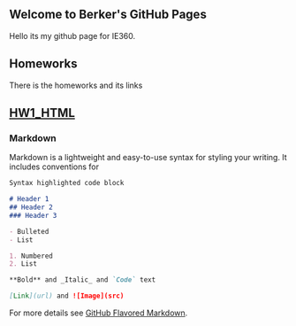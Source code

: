 ## Welcome to Berker's GitHub Pages

Hello its my github page for IE360.

## Homeworks
There is the homeworks and its links

## [HW1_HTML](https://github.com/BU-IE-360/spring24-BerkerAlp/4439393b1f7689bf387bbaf80bb11fe717cd780e/HW1/IE360_R.html)

### Markdown

Markdown is a lightweight and easy-to-use syntax for styling your writing. It includes conventions for

```markdown
Syntax highlighted code block

# Header 1
## Header 2
### Header 3

- Bulleted
- List

1. Numbered
2. List

**Bold** and _Italic_ and `Code` text

[Link](url) and ![Image](src)
```

For more details see [GitHub Flavored Markdown](https://guides.github.com/features/mastering-markdown/).
